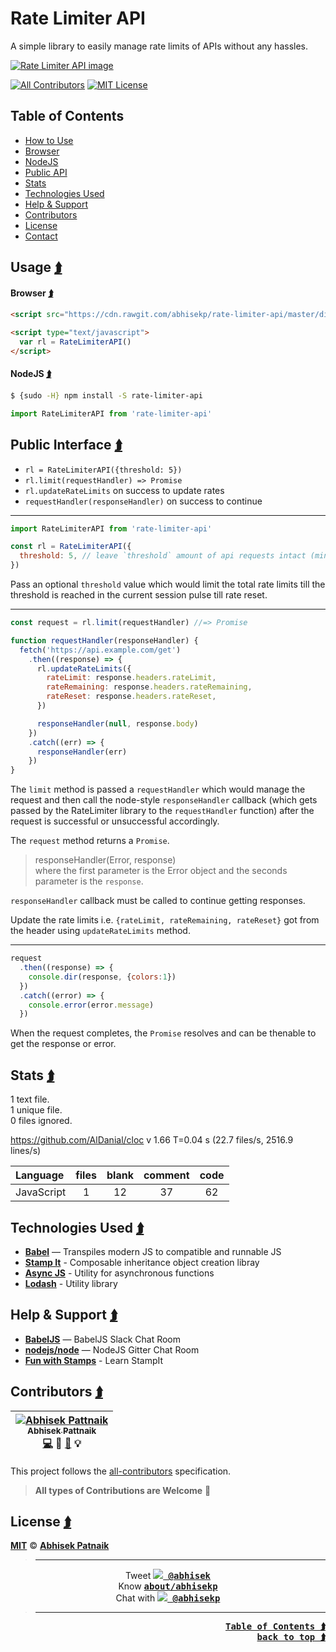 # <a id="app-top"></a> Rate Limiter API
A simple library to easily manage rate limits of APIs without any hassles.

[![Rate Limiter API image](http://i.imgur.com/JDFpgQZ.jpg "Rate Limiter API image")](#app-top)

[![All Contributors](https://img.shields.io/badge/all_contributors-1-orange.svg?style=flat-square)](#contrib) [![MIT License](https://img.shields.io/badge/License-MIT-56A902.svg?style=flat-square&maxAge=2592000)](LICENSE)  

## <a id="toc"></a> Table of Contents
- [How to Use](#usage)
 - [Browser](#usage-browser)
 - [NodeJS](#usage-nodejs)
- [Public API](#public-api)
- [Stats](#stats)
- [Technologies Used](#techs)
- [Help & Support](#help)
- [Contributors](#contrib)
- [License](#license)
- [Contact](#contact)


## <a id="usage"></a>Usage <a href="#toc" title="Table of Contents"><kbd>⮭</kbd></a>
#### <a id="usage-browser"></a>Browser <a href="#toc" title="Table of Contents"><kbd>⮭</kbd></a>
```html
<script src="https://cdn.rawgit.com/abhisekp/rate-limiter-api/master/dist/rate-limiter-api.js"></script>

<script type="text/javascript">
  var rl = RateLimiterAPI()
</script>
```

#### <a id="usage-nodejs"></a>NodeJS <a href="#toc" title="Table of Contents"><kbd>⮭</kbd></a>
```sh
$ {sudo -H} npm install -S rate-limiter-api
```

```js
import RateLimiterAPI from 'rate-limiter-api'
```


## <a id="public-api"></a>Public Interface <a href="#toc" title="Table of Contents"><kbd>⮭</kbd></a>
- `rl = RateLimiterAPI({threshold: 5})`
- `rl.limit(requestHandler) => Promise`
 - `rl.updateRateLimits` on success to update rates
 - `requestHandler(responseHandler)` on success to continue

----
```js
import RateLimiterAPI from 'rate-limiter-api'

const rl = RateLimiterAPI({
  threshold: 5, // leave `threshold` amount of api requests intact (minimum: 1)
})
```

Pass an optional `threshold` value which would limit the total rate limits till the threshold is reached in the current session pulse till rate reset.

----
```js
const request = rl.limit(requestHandler) //=> Promise

function requestHandler(responseHandler) {
  fetch('https://api.example.com/get')
    .then((response) => {
      rl.updateRateLimits({
        rateLimit: response.headers.rateLimit,
        rateRemaining: response.headers.rateRemaining,
        rateReset: response.headers.rateReset,
      })

      responseHandler(null, response.body)
    })
    .catch((err) => {
      responseHandler(err)
    })
}
```

The `limit` method is passed a `requestHandler` which would manage the request and then call the node-style `responseHandler` callback (which gets passed by the RateLimiter library to the `requestHandler` function) after the request is successful or unsuccessful accordingly.

The `request` method returns a `Promise`.

> responseHandler(Error, response)  
where the first parameter is the Error object and the seconds parameter is the `response`.

`responseHandler` callback must be called to continue getting responses.

Update the rate limits i.e. `{rateLimit, rateRemaining, rateReset}` got from the header using `updateRateLimits` method.

----
```js
request
  .then((response) => {
    console.dir(response, {colors:1})
  })
  .catch((error) => {
    console.error(error.message)
  })
```

When the request completes, the `Promise` resolves and can be thenable to get the response or error.

## <a id="stats"></a>Stats <a href="#toc" title="Table of Contents"><kbd>⮭</kbd></a>

1 text file.  
1 unique file.  
0 files ignored.  

https://github.com/AlDanial/cloc v 1.66  T=0.04 s (22.7 files/s, 2516.9 lines/s)

Language|files|blank|comment|code
:---|:---:|:---:|:---:|:---:
JavaScript|1|12|37|62


## <a id="techs"></a>Technologies Used <a href="#toc" title="Table of Contents"><kbd>⮭</kbd></a>
- [**Babel**](http://babeljs.io) — Transpiles modern JS to compatible and runnable JS
- [**Stamp It**](https://github.com/stampit-org/stampit#readme) - Composable inheritance object creation libray
- [**Async JS**](https://caolan.github.io/async/index.html) - Utility for asynchronous functions
- [**Lodash**](https://lodash.com/) - Utility library

## <a id="help"></a>Help & Support <a href="#toc" title="Table of Contents"><kbd>⮭</kbd></a>
- [**BabelJS**](https://babeljs.slack.com) — BabelJS Slack Chat Room
- [**nodejs/node**](https://gitter.im/nodejs/node) — NodeJS Gitter Chat Room
- [**Fun with Stamps**](https://medium.com/@koresar/fun-with-stamps-episode-1-stamp-basics-e0627d81efe0) - Learn StampIt


## <a id="contrib"></a>Contributors <a href="#toc" title="Table of Contents"><kbd>⮭</kbd></a>

<!-- ALL-CONTRIBUTORS-LIST:START - Do not remove or modify this section -->
| [![Abhisek Pattnaik](https://avatars.githubusercontent.com/u/1029200?v=3&s=100)<br /><sub>Abhisek Pattnaik</sub>](http://about.me/abhisekp)<br />[💻](https://github.com/abhisekp/Practice-Modern-JavaScript/commits?author=abhisekp) 🎨 [📖](https://github.com/abhisekp/Practice-Modern-JavaScript/commits?author=abhisekp) 💡 |
| :---: |
<!-- ALL-CONTRIBUTORS-LIST:END -->
This project follows the [all-contributors](https://github.com/kentcdodds/all-contributors#emoji-key) specification.

> **All types of Contributions are Welcome** :pray:

## <a id="license"></a>License <a href="#toc" title="Table of Contents"><kbd>⮭</kbd></a>

[**MIT**](LICENSE) © [**Abhisek Patnaik**](https://github.com/abhisekp)

> ----
<a id="contact"></a>
<p align="center">
Tweet <kbd><a href="https://twitter.com/abhisek"><b><img src="https://i.imgur.com/wOPZd0Y.png?1"> @abhisek</b></a></kbd><br>
Know <kbd><b><a href="https://about.me/abhisekp">about/abhisekp</a></b></kbd><br>
Chat with <kbd><a href="https://gitter.im/abhisekp">
<img src="https://i.imgur.com/ThSWa6Y.png?2"> <b>@abhisekp</b></a></kbd>
</p>

> ----

<div align="right">
 <a href="#toc" title="Table of Contents"><kbd><b>Table of Contents ⮭</b></kbd></a><br>
 <a href="#app-top"><kbd><b>back to top ⮭</b></kbd></a>
</div>
